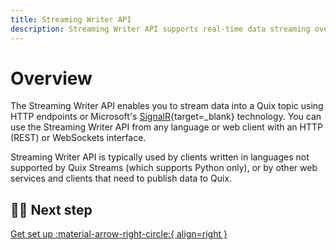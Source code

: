 ```yaml
---
title: Streaming Writer API
description: Streaming Writer API supports real-time data streaming over HTTP or WebSockets.
---
```


# Overview

The Streaming Writer API enables you to stream data into a Quix topic using HTTP endpoints or Microsoft's [SignalR](https://learn.microsoft.com/en-us/aspnet/signalr/overview/getting-started/introduction-to-signalr){target=_blank} technology. You can use the Streaming Writer API from any language or web client with an HTTP (REST) or WebSockets interface. 

Streaming Writer API is typically used by clients written in languages not supported by Quix Streams (which supports Python only), or by other web services and clients that need to publish data to Quix. 

## 🏃‍♀️ Next step

[Get set up :material-arrow-right-circle:{ align=right }](setup.md)
